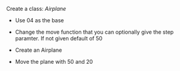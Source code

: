 Create a class: _Airplane_

* Use 04 as the base

* Change the move function that you can optionally give the step paramter. If not given default of 50

* Create an Airplane

* Move the plane with 50 and 20

